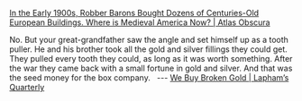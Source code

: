 [In the Early 1900s, Robber Barons Bought Dozens of Centuries-Old European Buildings. Where is Medieval America Now? | Atlas Obscura](http://www.atlasobscura.com/articles/in-the-early-1900s-dozens-of-centuriesold-european-buildings-came-to-america-where-is-medieval-america-now)

No. But your great-grandfather saw the angle and set himself up as a tooth puller. He and his brother took all the gold and silver fillings they could get. They pulled every tooth they could, as long as it was worth something. After the war they came back with a small fortune in gold and silver. And that was the seed money for the box company.   --- [We Buy Broken Gold | Lapham’s Quarterly](http://laphamsquarterly.org/swindle-fraud/we-buy-broken-gold)

